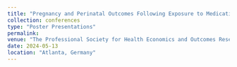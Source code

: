 ```yaml
---
title: "Pregnancy and Perinatal Outcomes Following Exposure to Medications for Opioid Use Disorder: An Analysis of FAERS (FDA Adverse Event Reporting System"
collection: conferences
type: "Poster Presentations"
permalink: 
venue: "The Professional Society for Health Economics and Outcomes Research (ISPOR) 2024"
date: 2024-05-13
location: "Atlanta, Germany"
---
```


